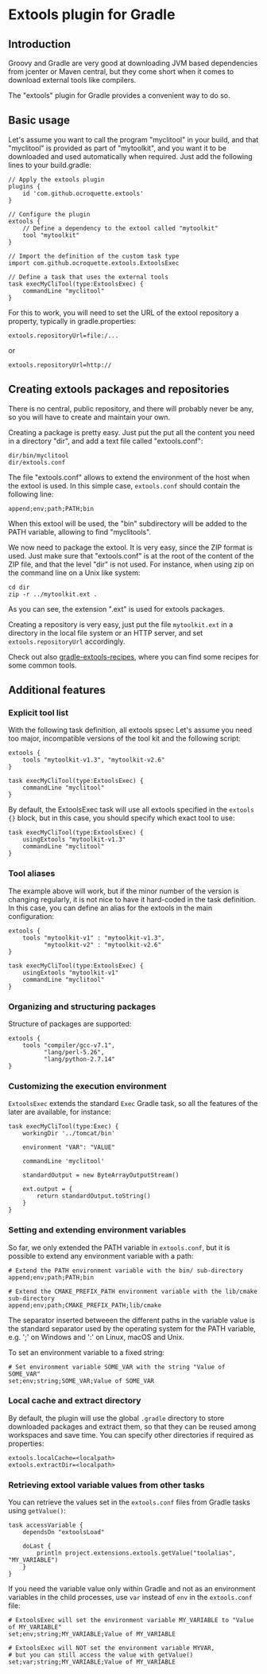 # Extools plugin for Gradle
## Introduction
Groovy and Gradle are very good at downloading JVM based dependencies from jcenter or Maven central, but they come short when it comes to download external tools like compilers.

The "extools" plugin for Gradle provides a convenient way to do so. 

## Basic usage

Let's assume you want to call the program "myclitool" in your build, and that "myclitool" is provided as part of "mytoolkit", and you want it to be downloaded and used automatically when required. Just add the following lines to your build.gradle:

```
// Apply the extools plugin
plugins {
    id 'com.github.ocroquette.extools'
}

// Configure the plugin
extools {
    // Define a dependency to the extool called "mytoolkit"
    tool "mytoolkit"
}

// Import the definition of the custom task type
import com.github.ocroquette.extools.ExtoolsExec

// Define a task that uses the external tools
task execMyCliTool(type:ExtoolsExec) {
    commandLine "myclitool"
}

```

For this to work, you will need to set the URL of the  extool repository a property, typically in gradle.properties:

```
extools.repositoryUrl=file:/...
```

or

```
extools.repositoryUrl=http://
```

## Creating extools packages and repositories

There is no central, public repository, and there will probably never be any, so you will have to create and maintain your own.

Creating a package is pretty easy. Just put the put all the content you need in a directory "dir", and add a text file called "extools.conf":

```
dir/bin/myclitool
dir/extools.conf
```

The file "extools.conf" allows to extend the environment of the host when the extool is used. In this simple case, ```extools.conf``` should contain the following line:

```
append;env;path;PATH;bin
```

When this extool will be used, the "bin" subdirectory will be added to the PATH variable, allowing to find "myclitools".

We now need to package the extool. It is very easy, since the ZIP format is used. Just make sure that "extools.conf" is at the root of the content of the ZIP file, and that the level "dir" is not used. For instance, when using zip on the command line on a Unix like system:
```
cd dir
zip -r ../mytoolkit.ext .
```

As you can see, the extension ".ext" is used for extools packages.

Creating a repository is very easy, just put the file ```mytoolkit.ext``` in a directory in the local file system or an HTTP server, and set ```extools.repositoryUrl``` accordingly.

Check out also [gradle-extools-recipes](https://github.com/ocroquette/gradle-extools-recipes), where you can find some recipes for some common tools.

## Additional features
### Explicit tool list
With the following task definition, all extools spsec
Let's assume you need too major, incompatible versions of the tool kit and the following script:

```
extools {
    tools "mytoolkit-v1.3", "mytoolkit-v2.6"
}

task execMyCliTool(type:ExtoolsExec) {
    commandLine "myclitool"
}
```

By default, the ExtoolsExec task will use all extools specified in the ```extools {}``` block, but in this case, you should specify which exact tool to use:

```
task execMyCliTool(type:ExtoolsExec) {
    usingExtools "mytoolkit-v1.3"
    commandLine "myclitool"
}
```

### Tool aliases
The example above will work, but if the minor number of the version is changing regularly, it is not nice to have it hard-coded in the task definition. In this case, you can define an alias for the extools in the main configuration:

```
extools {
    tools "mytoolkit-v1" : "mytoolkit-v1.3",
          "mytoolkit-v2" : "mytoolkit-v2.6"
}

task execMyCliTool(type:ExtoolsExec) {
    usingExtools "mytoolkit-v1"
    commandLine "myclitool"
}
```

### Organizing and structuring packages

Structure of packages are supported:
```
extools {
    tools "compiler/gcc-v7.1",
          "lang/perl-5.26",
          "lang/python-2.7.14"
}
```

### Customizing the execution environment

```ExtoolsExec``` extends the standard ```Exec``` Gradle task, so all the features of the later are available, for instance:

```
task execMyCliTool(type:Exec) {
	workingDir '../tomcat/bin'

	environment "VAR": "VALUE"

	commandLine 'myclitool'

 	standardOutput = new ByteArrayOutputStream()

 	ext.output = {
		return standardOutput.toString()
	}
}
```

### Setting and extending environment variables

So far, we only extended the PATH variable in ```extools.conf```, but it is possible to extend any environment variable with a path:

```
# Extend the PATH environment variable with the bin/ sub-directory
append;env;path;PATH;bin

# Extend the CMAKE_PREFIX_PATH environment variable with the lib/cmake sub-directory
append;env;path;CMAKE_PREFIX_PATH;lib/cmake
```

The separator inserted betweeen the different paths in the variable value is the standard separator used by the operating system for the PATH variable, e.g. ';' on Windows and ':' on Linux, macOS and Unix.

To set an environment variable to a fixed string:

```
# Set environment variable SOME_VAR with the string "Value of SOME_VAR"
set;env;string;SOME_VAR;Value of SOME_VAR
```

### Local cache and extract directory

By default, the plugin will use the global ```.gradle``` directory to store downloaded packages and extract them, so that they can be reused among workspaces and save time. You can specify other directories if required as properties:

```
extools.localCache=<localpath>
extools.extractDir=<localpath>
```

### Retrieving extool variable values from other tasks

You can retrieve the values set in the ```extools.conf``` files from Gradle tasks using ```getValue()```:

```
task accessVariable {
    dependsOn "extoolsLoad"

    doLast {
        println project.extensions.extools.getValue("toolalias", "MY_VARIABLE")
    }
}
```

If you need the variable value only within Gradle and not as an environment variables in the child processes, use ```var``` instead of ```env``` in the ```extools.conf``` file:

```
# ExtoolsExec will set the environment variable MY_VARIABLE to "Value of MY_VARIABLE"
set;env;string;MY_VARIABLE;Value of MY_VARIABLE

# ExtoolsExec will NOT set the environment variable MYVAR,
# but you can still access the value with getValue()
set;var;string;MY_VARIABLE;Value of MY_VARIABLE
```
